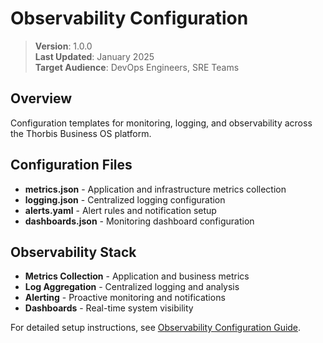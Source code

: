 # Observability Configuration

> **Version**: 1.0.0  
> **Last Updated**: January 2025  
> **Target Audience**: DevOps Engineers, SRE Teams  

## Overview

Configuration templates for monitoring, logging, and observability across the Thorbis Business OS platform.

## Configuration Files

- **metrics.json** - Application and infrastructure metrics collection
- **logging.json** - Centralized logging configuration
- **alerts.yaml** - Alert rules and notification setup
- **dashboards.json** - Monitoring dashboard configuration

## Observability Stack

- **Metrics Collection** - Application and business metrics
- **Log Aggregation** - Centralized logging and analysis
- **Alerting** - Proactive monitoring and notifications
- **Dashboards** - Real-time system visibility

For detailed setup instructions, see [Observability Configuration Guide](../../configuration/OBSERVABILITY.md).
